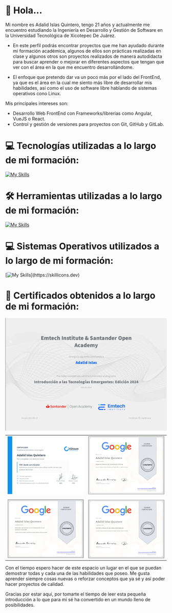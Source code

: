 # 👋 Hola... 
Mi nombre es Adalid Islas Quintero, tengo 21 años y
actualmente me encuentro estudiando la Ingeniería en Desarrollo y Gestión de Software en la
Universidad Tecnológica de Xicotepec De Juárez.
- En este perfil podrás encontrar proyectos que me han ayudado durante mi formación académica, algunos de ellos son prácticas realizadas en clase y algunos otros son proyectos realizados de manera autodidacta para buscar aprender o mejorar en diferentes aspectos que tengan que ver con el área en la que me encuentro desarrollándome.

- El enfoque que pretendo dar va un poco más por el lado del FrontEnd, ya que es el área en la cual me siento más libre de desarrollar mis habilidades,
así como el uso de software libre hablando de sistemas operativos cono Linux.

Mis principales intereses son:
- Desarrollo Web FrontEnd con Frameworks/librerías como Angular, VueJS o React.
- Control y gestión de versiones para proyectos con Git, GitHub y GitLab.

# 💻 Tecnologías utilizadas a lo largo de mi formación:
  
   [![My Skills](https://skillicons.dev/icons?i=js,html,css,react,vue,angular,ts,java,git,py,bootstrap,django,mysql,nodejs,npm)](https://skillicons.dev)

# 🛠️ Herramientas utilizadas a lo largo de mi formación:
  
   [![My Skills](https://skillicons.dev/icons?i=androidstudio,atom,github,gitlab,postman,sublime,vscode)](https://skillicons.dev)

# 💻 Sistemas Operativos utilizados a lo largo de mi formación:
  
  [![My Skills](https://skillicons.dev/icons?i=linux,windows,ubuntu,arch,debian,mint,)](https://skillicons.dev)

# 📜 Certificados obtenidos a lo largo de mi formación:
<img  align="center"  src="./img/Cert4.png" />

<table align="center">
  <tr border="none">
  <td width="50%" align="center">  
    <img  align="center"  src="https://github.com/Adalid26Islas/Curso-de-VIM-basico/blob/main/certificad-curso-vim.png" />
    <br></br>
    <img  alt="Mark streak" src="./img/Cert1.png" /> 
  </td>
  <td width="50%" align="center">  
    <img  align="center"  src="./img/Cert2.png" />
    <br></br>
    <img  alt="Mark streak" src="./img/Cert3.png" /> 
  </td>
  </tr>
</table>

Con el tiempo espero hacer de este espacio un lugar en el que se puedan demostrar
todas y cada una de las habilidades que poseo.
Me gusta aprender siempre cosas nuevas o reforzar conceptos que ya sé y así poder hacer proyectos de calidad.

Gracias por estar aquí, por tomarte el tiempo de leer esta pequeña introducción a lo que para mí sé ha convertido en un mundo lleno de posibilidades.
